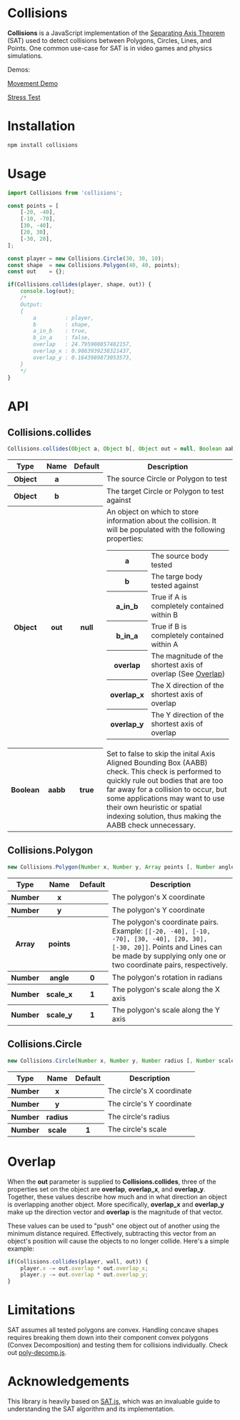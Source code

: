 # Collisions

**Collisions** is a JavaScript implementation of the [Separating Axis Theorem](https://en.wikipedia.org/wiki/Separating_axis_theorem) (SAT) used to detect collisions between Polygons, Circles, Lines, and Points. One common use-case for SAT is in video games and physics simulations.

Demos:

[Movement Demo](https://sinova.github.com/Collisions/demo)

[Stress Test](https://sinova.github.com/Collisions/demo?stress)

# Installation

```bash
npm install collisions
```

# Usage

```JavaScript
import Collisions from 'collisions';

const points = [
	[-20, -40],
	[-10, -70],
	[30, -40],
	[20, 30],
	[-30, 20],
];

const player = new Collisions.Circle(30, 30, 10);
const shape  = new Collisions.Polygon(40, 40, points);
const out    = {};

if(Collisions.collides(player, shape, out)) {
	console.log(out);
	/*
	Output:
	{
		a         : player,
		b         : shape,
		a_in_b    : true,
		b_in_a    : false,
		overlap   : 24.795908857482157,
		overlap_x : 0.9863939238321437,
		overlap_y : 0.1643989873053573,
	}
	*/
}
```

# API

## Collisions.collides

```JavaScript
Collisions.collides(Object a, Object b[, Object out = null, Boolean aabb = true])
```

<table>
	<tr>
		<th>Type</th>
		<th>Name</th>
		<th>Default</th>
		<th>Description</th>
	</tr>
	<tr>
		<th>Object</th>
		<th>a</th>
		<th></th>
		<td>The source Circle or Polygon to test</td>
	</tr>
	<tr>
		<th>Object</th>
		<th>b</th>
		<th></th>
		<td>The target Circle or Polygon to test against</td>
	</tr>
	<tr>
		<th>Object</th>
		<th>out</th>
		<th>null</th>
		<td>
			An object on which to store information about the collision. It will be populated with the following properties:
			<table>
				<tr>
					<th>a</th>
					<td>The source body tested</td>
				</tr>
				<tr>
					<th>b</th>
					<td>The targe body tested against</td>
				</tr>
				<tr>
					<th>a_in_b</th>
					<td>True if A is completely contained within B</td>
				</tr>
				<tr>
					<th>b_in_a</th>
					<td>True if B is completely contained within A</td>
				</tr>
				<tr>
					<th>overlap</th>
					<td>The magnitude of the shortest axis of overlap (See <a href="#overlap">Overlap</a>)</td>
				</tr>
				<tr>
					<th>overlap_x</th>
					<td>The X direction of the shortest axis of overlap</td>
				</tr>
				<tr>
					<th>overlap_y</th>
					<td>The Y direction of the shortest axis of overlap</td>
				</tr>
			</table>
		</td>
	</tr>
	<tr>
		<th>Boolean</th>
		<th>aabb</th>
		<th>true</th>
		<td>Set to false to skip the inital Axis Aligned Bounding Box (AABB) check. This check is performed to quickly rule out bodies that are too far away for a collision to occur, but some applications may want to use their own heuristic or spatial indexing solution, thus making the AABB check unnecessary.</td>
	</tr>
</table>

## Collisions.Polygon

```JavaScript
new Collisions.Polygon(Number x, Number y, Array points [, Number angle = 0, Number scale_x = 1, Number scale_y = 1])
```

<table>
	<tr>
		<th>Type</th>
		<th>Name</th>
		<th>Default</th>
		<th>Description</th>
	</tr>
	<tr>
		<th>Number</th>
		<th>x</th>
		<th></th>
		<td>The polygon's X coordinate</td>
	</tr>
	<tr>
		<th>Number</th>
		<th>y</th>
		<th></th>
		<td>The polygon's Y coordinate</td>
	</tr>
	<tr>
		<th>Array</th>
		<th>points</th>
		<th></th>
		<td>The polygon's coordinate pairs. Example: <code>[[-20, -40], [-10, -70], [30, -40], [20, 30], [-30, 20]]</code>. Points and Lines can be made by supplying only one or two coordinate pairs, respectively.</td>
	</tr>
	<tr>
		<th>Number</th>
		<th>angle</th>
		<th>0</th>
		<td>The polygon's rotation in radians</td>
	</tr>
	<tr>
		<th>Number</th>
		<th>scale_x</th>
		<th>1</th>
		<td>The polygon's scale along the X axis</td>
	</tr>
	<tr>
		<th>Number</th>
		<th>scale_y</th>
		<th>1</th>
		<td>The polygon's scale along the Y axis</td>
	</tr>
</table>

## Collisions.Circle

```JavaScript
new Collisions.Circle(Number x, Number y, Number radius [, Number scale = 1])
```

<table>
	<tr>
		<th>Type</th>
		<th>Name</th>
		<th>Default</th>
		<th>Description</th>
	</tr>
	<tr>
		<th>Number</th>
		<th>x</th>
		<th></th>
		<td>The circle's X coordinate</td>
	</tr>
	<tr>
		<th>Number</th>
		<th>y</th>
		<th></th>
		<td>The circle's Y coordinate</td>
	</tr>
	<tr>
		<th>Number</th>
		<th>radius</th>
		<th></th>
		<td>The circle's radius</td>
	</tr>
	<tr>
		<th>Number</th>
		<th>scale</th>
		<th>1</th>
		<td>The circle's scale</td>
	</tr>
</table>

<h1 id="overlap">Overlap</h1>

When the **out** parameter is supplied to **Collisions.collides**, three of the properties set on the object are **overlap**, **overlap\_x**, and **overlap\_y**. Together, these values describe how much and in what direction an object is overlapping another object. More specifically, **overlap\_x** and **overlap\_y** make up the direction vector and **overlap** is the magnitude of that vector.

These values can be used to "push" one object out of another using the minimum distance required. Effectively, subtracting this vector from an object's position will cause the objects to no longer collide. Here's a simple example:

```JavaScript
if(Collisions.collides(player, wall, out)) {
	player.x -= out.overlap * out.overlap_x;
	player.y -= out.overlap * out.overlap_y;
}
```

# Limitations

SAT assumes all tested polygons are convex. Handling concave shapes requires breaking them down into their component convex polygons (Convex Decomposition) and testing them for collisions individually. Check out [poly-decomp.js](https://github.com/schteppe/poly-decomp.js).

# Acknowledgements

This library is heavily based on [SAT.js](https://github.com/jriecken/sat-js), which was an invaluable guide to understanding the SAT algorithm and its implementation.
